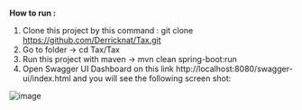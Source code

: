 <b> How to run : </b> <br/>
1. Clone this project by this command : git clone https://github.com/Derricknat/Tax.git <br/>
2. Go to folder -> cd Tax/Tax
3. Run this project with maven -> mvn clean spring-boot:run <br/>
4. Open Swagger UI Dashboard on this link http://localhost:8080/swagger-ui/index.html and you will see the following screen shot:<br/>

![image](https://github.com/Derricknat/Tax/assets/152589088/f8010ec1-474d-4f0a-931c-c6aacc179782)
